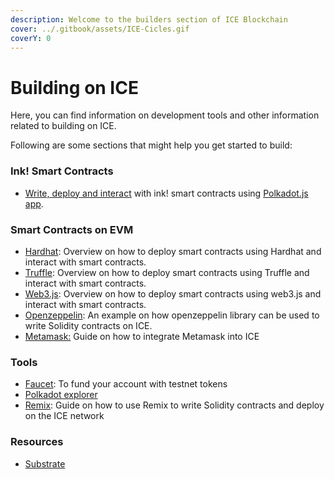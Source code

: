 ```yaml
---
description: Welcome to the builders section of ICE Blockchain
cover: ../.gitbook/assets/ICE-Cicles.gif
coverY: 0
---
```


# Building on ICE

Here, you can find information on development tools and other information related to building on ICE.

Following are some sections that might help you get started to build:

### Ink! Smart Contracts

* [Write, deploy and interact](ink-smart-contracts.md) with ink! smart contracts using [Polkadot.js app](https://polkadot.js.org/apps).

### Smart Contracts on EVM

* [Hardhat](evm-and-solidity/using-hardhat/): Overview on how to deploy smart contracts using Hardhat and interact with smart contracts.
* [Truffle](evm-and-solidity/using-truffle/): Overview on how to deploy smart contracts using Truffle and interact with smart contracts.
* [Web3.js](evm-and-solidity/using-web3.js/): Overview on how to deploy smart contracts using web3.js and interact with smart contracts.
* [Openzeppelin](evm-and-solidity/using-hardhat/): An example on how openzeppelin library can be used to write Solidity contracts on ICE.
* [Metamask:](../ice-testnet-details/network-endpoints/interacting-with-frost-using-metamask.md) Guide on how to integrate Metamask into ICE

### Tools

* [Faucet](../ice-details/faucet.md): To fund your account with testnet tokens
* [Polkadot explorer](broken-reference)
* [Remix](evm-and-solidity/using-remix/): Guide on how to use Remix to write Solidity contracts and deploy on the ICE network

### Resources

* [Substrate](https://docs.substrate.io/v3/getting-started/overview/)&#x20;

